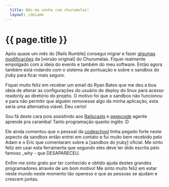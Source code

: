 ```yaml
---
  title: Não me venha com churumelas!
  layout: ideiame
---
```


# {{ page.title }}

Após quase um mês do [Rails Rumble] consegui migrar e fazer [algumas modificações][meu_fork] da [versão original] do Churumelas. Fiquei realmente empolgado com a ideia do evento e também do meu software. Então agora também está rodando com o sistema de pontuação e sobre o sandbox do jruby para ficar mais seguro.

Fiquei muito feliz em receber um email do Ryan Bates que me deu a boa ideia de alterar as configurações do usuário do deploy do linux para acesso readonly ao diretório do projeto. O motivo foi que o sandbox não funcionou e para não permitir que alguém removesse algo da minha aplicação, esta seria uma alternativa viável. Deu certo!

Sou fã deste cara pois assistindo aos [Railscasts] e [peepcode] agente aprende pra caramba! Tanto programação quanto inglês :D

Ele ainda comentou que o pessoal da [codeschool] tinha pegado forte neste aspecto da sandbox então entrei em contato e fui muito bem recebido pelo Adam e o Eric que comentaram sobre a [sandbox do jruby] oficial. Me sinto feliz em usar esta ferramenta que segundo eles deve ter dido escrita pelo famoso \_why - que DESAPARECEU.

Enfim me sinto grato por ter conhecido e obtido ajuda destes grandes programadores através de um bom motivo! Me sinto muito feliz em estar neste mundo neste momento tão openess e que as pessoas se ajudam e crescem juntas.

[railsrumble]: http://railsrumble.com/
[sandbox_do_jruby]: https://github.com/omghax/jruby-sandbox
[codeschool]: http://codeschool.com
[churumelas]: http://churumelas.ideia.me
[verso_original]: http://churumelas.r12.railsrumble.com/
[meu_fork]: http://github.com/jonatas/churumelas
[railscasts]: http://railscasts.com
[peepcode]: http://peepcode.com
[rails_rumble]: http://railsrumble.com/

